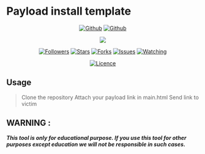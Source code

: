 # Payload install template

<p align="center">
<a href="https://github.com/Alygnt"><img title="Github" src="https://img.shields.io/badge/Alygnt-grey?style=for-the-badge&logo=github"></a>
<a href="https://github.com/Alygnt/PLIT"><img title="Github" src="https://img.shields.io/badge/PLIT-orange?style=for-the-badge"></a>
</p>

<p align="center">
<img src="https://raw.githubusercontent.com/RDXLR/PLIT/main/PLIT-poster.png">
</p>

<p align="center">
<a href="https://github.com/Alygnt"><img title="Followers" src="https://img.shields.io/github/followers/Alygnt?color=blue&style=flat-square"></a>
<a href="https://github.com/Alygnt/PLIT"><img title="Stars" src="https://img.shields.io/github/stars/Alygnt/PLIT?color=red&style=flat-square"></a>
<a href="https://github.com/Alygnt/PLIT"><img title="Forks" src="https://img.shields.io/github/forks/Alygnt/PLIT?color=red&style=flat-square"></a>
<a href="https://github.com/Alygnt/PLIT"><img title="Issues" src="https://img.shields.io/github/issues/Alygnt/PLIT?color=red&style=flat-square"></a>
<a href="https://github.com/Alygnt/PLIT"><img title="Watching" src="https://img.shields.io/github/watchers/Alygnt/PLIT?label=Watchers&color=red&style=flat-square"></a>
</p>

<p align="center">
<a href="https://github.com/Alygnt/PLIT/blob/main/LICENSE"><img title="Licence" src="https://img.shields.io/badge/License-MIT LICENCE-blue.svg"></a>
</p>

## Usage
> Clone the repository
> Attach your payload link in main.html
> Send link to victim

## WARNING : 
***This tool is only for educational purpose. If you use this tool for other purposes except education we will not be responsible in such cases.***
